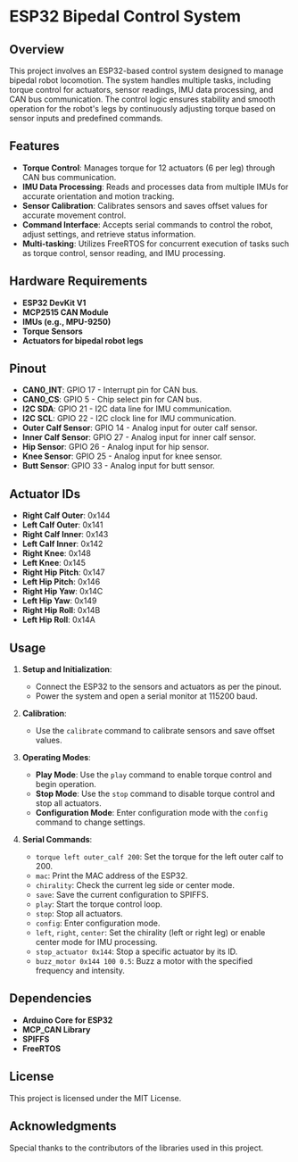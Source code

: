 # ESP32 Bipedal Control System

## Overview
This project involves an ESP32-based control system designed to manage bipedal robot locomotion. The system handles multiple tasks, including torque control for actuators, sensor readings, IMU data processing, and CAN bus communication. The control logic ensures stability and smooth operation for the robot's legs by continuously adjusting torque based on sensor inputs and predefined commands.

## Features
- **Torque Control**: Manages torque for 12 actuators (6 per leg) through CAN bus communication.
- **IMU Data Processing**: Reads and processes data from multiple IMUs for accurate orientation and motion tracking.
- **Sensor Calibration**: Calibrates sensors and saves offset values for accurate movement control.
- **Command Interface**: Accepts serial commands to control the robot, adjust settings, and retrieve status information.
- **Multi-tasking**: Utilizes FreeRTOS for concurrent execution of tasks such as torque control, sensor reading, and IMU processing.

## Hardware Requirements
- **ESP32 DevKit V1**
- **MCP2515 CAN Module**
- **IMUs (e.g., MPU-9250)**
- **Torque Sensors**
- **Actuators for bipedal robot legs**

## Pinout
- **CAN0_INT**: GPIO 17 - Interrupt pin for CAN bus.
- **CAN0_CS**: GPIO 5 - Chip select pin for CAN bus.
- **I2C SDA**: GPIO 21 - I2C data line for IMU communication.
- **I2C SCL**: GPIO 22 - I2C clock line for IMU communication.
- **Outer Calf Sensor**: GPIO 14 - Analog input for outer calf sensor.
- **Inner Calf Sensor**: GPIO 27 - Analog input for inner calf sensor.
- **Hip Sensor**: GPIO 26 - Analog input for hip sensor.
- **Knee Sensor**: GPIO 25 - Analog input for knee sensor.
- **Butt Sensor**: GPIO 33 - Analog input for butt sensor.

## Actuator IDs
- **Right Calf Outer**: 0x144
- **Left Calf Outer**: 0x141
- **Right Calf Inner**: 0x143
- **Left Calf Inner**: 0x142
- **Right Knee**: 0x148
- **Left Knee**: 0x145
- **Right Hip Pitch**: 0x147
- **Left Hip Pitch**: 0x146
- **Right Hip Yaw**: 0x14C
- **Left Hip Yaw**: 0x149
- **Right Hip Roll**: 0x14B
- **Left Hip Roll**: 0x14A

## Usage
1. **Setup and Initialization**: 
   - Connect the ESP32 to the sensors and actuators as per the pinout.
   - Power the system and open a serial monitor at 115200 baud.
   
2. **Calibration**: 
   - Use the `calibrate` command to calibrate sensors and save offset values.
   
3. **Operating Modes**:
   - **Play Mode**: Use the `play` command to enable torque control and begin operation.
   - **Stop Mode**: Use the `stop` command to disable torque control and stop all actuators.
   - **Configuration Mode**: Enter configuration mode with the `config` command to change settings.

4. **Serial Commands**:
   - `torque left outer_calf 200`: Set the torque for the left outer calf to 200.
   - `mac`: Print the MAC address of the ESP32.
   - `chirality`: Check the current leg side or center mode.
   - `save`: Save the current configuration to SPIFFS.
   - `play`: Start the torque control loop.
   - `stop`: Stop all actuators.
   - `config`: Enter configuration mode.
   - `left`, `right`, `center`: Set the chirality (left or right leg) or enable center mode for IMU processing.
   - `stop_actuator 0x144`: Stop a specific actuator by its ID.
   - `buzz_motor 0x144 100 0.5`: Buzz a motor with the specified frequency and intensity.

## Dependencies
- **Arduino Core for ESP32**
- **MCP_CAN Library**
- **SPIFFS**
- **FreeRTOS**

## License
This project is licensed under the MIT License.

## Acknowledgments
Special thanks to the contributors of the libraries used in this project.
